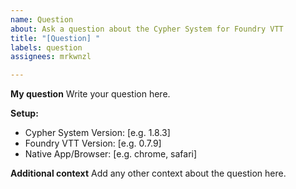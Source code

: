 ```yaml
---
name: Question
about: Ask a question about the Cypher System for Foundry VTT
title: "[Question] "
labels: question
assignees: mrkwnzl

---
```


**My question**
Write your question here.

**Setup:**
 - Cypher System Version: [e.g. 1.8.3]
 - Foundry VTT Version: [e.g. 0.7.9]
 - Native App/Browser: [e.g. chrome, safari]
 
 **Additional context**
Add any other context about the question here.
